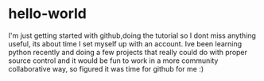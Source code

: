 # hello-world
I'm just getting started with github,doing the tutorial so I dont miss anything useful, its about time I set myself up with an account. Ive been learning python recently and doing a few projects that really could do with proper source control and it would be fun to work in a more community collaborative way, so figured it was time for github for me :)
